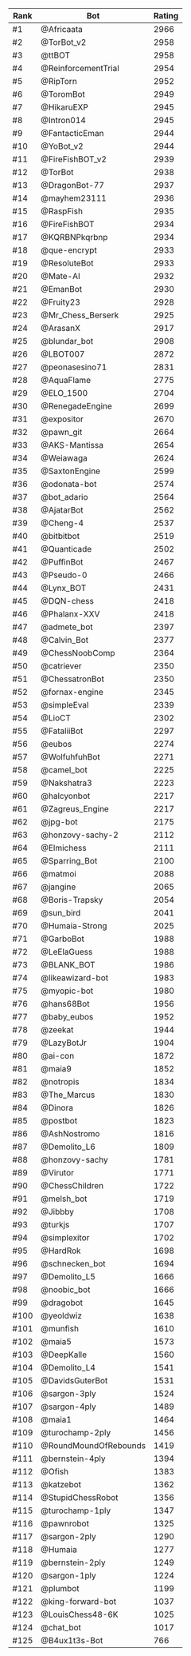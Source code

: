 Rank|Bot|Rating
---|---|---
#1|@Africaata|2966
#2|@TorBot_v2|2958
#3|@ttBOT|2958
#4|@ReinforcementTrial|2954
#5|@RipTorn|2952
#6|@ToromBot|2949
#7|@HikaruEXP|2945
#8|@Intron014|2945
#9|@FantacticEman|2944
#10|@YoBot_v2|2944
#11|@FireFishBOT_v2|2939
#12|@TorBot|2938
#13|@DragonBot-77|2937
#14|@mayhem23111|2936
#15|@RaspFish|2935
#16|@FireFishBOT|2934
#17|@KQRBNPkqrbnp|2934
#18|@que-encrypt|2933
#19|@ResoluteBot|2933
#20|@Mate-AI|2932
#21|@EmanBot|2930
#22|@Fruity23|2928
#23|@Mr_Chess_Berserk|2925
#24|@ArasanX|2917
#25|@blundar_bot|2908
#26|@LBOT007|2872
#27|@peonasesino71|2831
#28|@AquaFlame|2775
#29|@ELO_1500|2704
#30|@RenegadeEngine|2699
#31|@expositor|2670
#32|@pawn_git|2664
#33|@AKS-Mantissa|2654
#34|@Weiawaga|2624
#35|@SaxtonEngine|2599
#36|@odonata-bot|2574
#37|@bot_adario|2564
#38|@AjatarBot|2562
#39|@Cheng-4|2537
#40|@bitbitbot|2519
#41|@Quanticade|2502
#42|@PuffinBot|2467
#43|@Pseudo-0|2466
#44|@Lynx_BOT|2431
#45|@DQN-chess|2418
#46|@Phalanx-XXV|2418
#47|@admete_bot|2397
#48|@Calvin_Bot|2377
#49|@ChessNoobComp|2364
#50|@catriever|2350
#51|@ChessatronBot|2350
#52|@fornax-engine|2345
#53|@simpleEval|2339
#54|@LioCT|2302
#55|@FataliiBot|2297
#56|@eubos|2274
#57|@WolfuhfuhBot|2271
#58|@camel_bot|2225
#59|@Nakshatra3|2223
#60|@halcyonbot|2217
#61|@Zagreus_Engine|2217
#62|@jpg-bot|2175
#63|@honzovy-sachy-2|2112
#64|@Elmichess|2111
#65|@Sparring_Bot|2100
#66|@matmoi|2088
#67|@jangine|2065
#68|@Boris-Trapsky|2054
#69|@sun_bird|2041
#70|@Humaia-Strong|2025
#71|@GarboBot|1988
#72|@LeElaGuess|1988
#73|@BLANK_BOT|1986
#74|@likeawizard-bot|1983
#75|@myopic-bot|1980
#76|@hans68Bot|1956
#77|@baby_eubos|1952
#78|@zeekat|1944
#79|@LazyBotJr|1904
#80|@ai-con|1872
#81|@maia9|1852
#82|@notropis|1834
#83|@The_Marcus|1830
#84|@Dinora|1826
#85|@postbot|1823
#86|@AshNostromo|1816
#87|@Demolito_L6|1809
#88|@honzovy-sachy|1781
#89|@Virutor|1771
#90|@ChessChildren|1722
#91|@melsh_bot|1719
#92|@Jibbby|1708
#93|@turkjs|1707
#94|@simplexitor|1702
#95|@HardRok|1698
#96|@schnecken_bot|1694
#97|@Demolito_L5|1666
#98|@noobic_bot|1666
#99|@dragobot|1645
#100|@yeoldwiz|1638
#101|@munfish|1610
#102|@maia5|1573
#103|@DeepKalle|1560
#104|@Demolito_L4|1541
#105|@DavidsGuterBot|1531
#106|@sargon-3ply|1524
#107|@sargon-4ply|1489
#108|@maia1|1464
#109|@turochamp-2ply|1456
#110|@RoundMoundOfRebounds|1419
#111|@bernstein-4ply|1394
#112|@Ofish|1383
#113|@katzebot|1362
#114|@StupidChessRobot|1356
#115|@turochamp-1ply|1347
#116|@pawnrobot|1325
#117|@sargon-2ply|1290
#118|@Humaia|1277
#119|@bernstein-2ply|1249
#120|@sargon-1ply|1224
#121|@plumbot|1199
#122|@king-forward-bot|1037
#123|@LouisChess48-6K|1025
#124|@chat_bot|1017
#125|@B4ux1t3s-Bot|766
